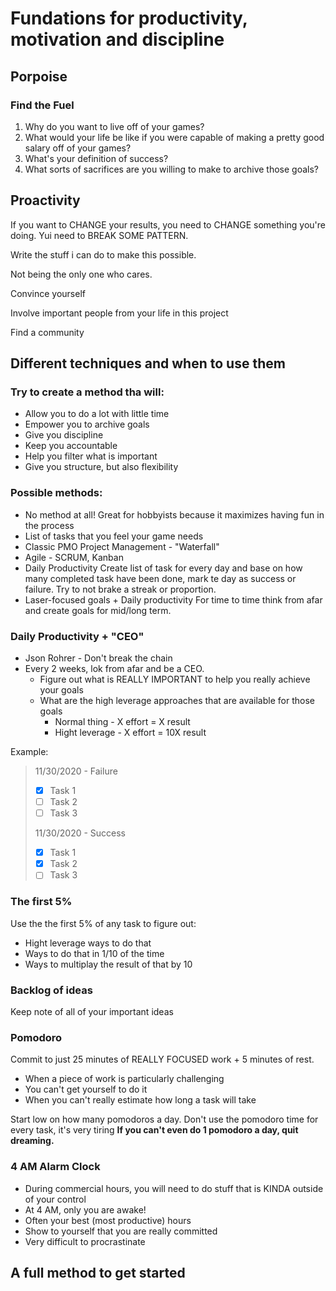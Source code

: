 # Fundations for productivity, motivation and discipline

## Porpoise

### Find the Fuel

1. Why do you want to live off of your games?
2. What would your life be like if you were capable of making a pretty good salary off of your games?
3. What's your definition of success?
4. What sorts of sacrifices are you willing to make to archive those goals?

## Proactivity

If you want to CHANGE your results, you need to CHANGE something you're doing. Yui need to BREAK SOME PATTERN.

Write the stuff i can do to make this possible.

Not being the only one who cares.

Convince yourself

Involve important people from your life in this project

Find a community

## Different techniques and when to use them

### Try to create a method tha will:

- Allow you to do a lot with little time
- Empower you to archive goals
- Give you discipline
- Keep you accountable
- Help you filter what is important
- Give you structure, but also flexibility

### Possible methods:

- No method at all! Great for hobbyists because it maximizes having fun in the process
- List of tasks that you feel your game needs
- Classic PMO Project Management - "Waterfall"
- Agile - SCRUM, Kanban
- Daily Productivity
    Create list of task for every day and base on how many completed task have been done, mark te day as success or failure.
    Try to not brake a streak or proportion.
- Laser-focused goals + Daily productivity
  For time to time think from afar and create goals for mid/long term.

### Daily Productivity + "CEO"

- Json Rohrer - Don't break the chain
- Every 2 weeks, lok from afar and be a CEO.
  - Figure out what is REALLY IMPORTANT to help you really achieve your goals
  - What are the high leverage approaches that are available for those goals
    - Normal thing - X effort = X result
    - Hight leverage - X effort = 10X result

Example:
> 11/30/2020 - Failure
> -[X] Task 1
> -[ ] Task 2
> -[ ] Task 3
>
> 11/30/2020 - Success
> -[X] Task 1
> -[X] Task 2
> -[ ] Task 3

### The first 5%

Use the the first 5% of any task to figure out:

- Hight leverage ways to do that
- Ways to do that in 1/10 of the time
- Ways to multiplay the result of that by 10

### Backlog of ideas

Keep note of all of your important ideas

### Pomodoro

Commit to just 25 minutes of REALLY FOCUSED work + 5 minutes of rest.

- When a piece of work is particularly challenging
- You can't get yourself to do it
- When you can't really estimate how long a task will take

Start low on how many pomodoros a day.
Don't use the pomodoro time for every task, it's very tiring
**If you can't even do 1 pomodoro a day, quit dreaming.**

### 4 AM Alarm Clock

- During commercial hours, you will need to do stuff that is KINDA outside of your control
- At 4 AM, only you are awake!
- Often your best (most productive) hours
- Show to yourself that you are really committed
- Very difficult to procrastinate

## A full method to get started

 